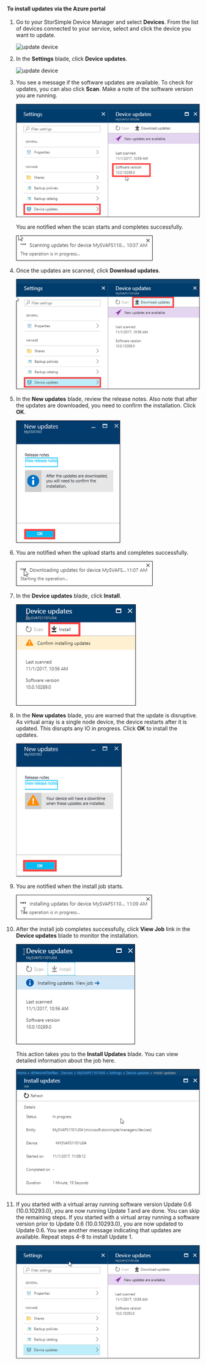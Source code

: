 <!--author=alkohli last changed: 11/02/17 -->

#### To install updates via the Azure portal

1. Go to your StorSimple Device Manager and select **Devices**. From the list of devices connected to your service, select and click the device you want to update.

    ![update device](../includes/media/storsimple-virtual-array-install-update-via-portal-04/azupdate1m.png) 

2. In the **Settings** blade, click **Device updates**.

    ![update device](../includes/media/storsimple-virtual-array-install-update-via-portal-04/azupdate2m.png)  

3. You see a message if the software updates are available. To check for updates, you can also click **Scan**. Make a note of the software version you are running. 

    ![update device](../includes/media/storsimple-virtual-array-install-update-via-portal-1/azupdate3m1.png)

    You are notified when the scan starts and completes successfully.

    ![update device](../includes/media/storsimple-virtual-array-install-update-via-portal-1/azupdate5m.png)

4. Once the updates are scanned, click **Download updates**.

    ![update device](../includes/media/storsimple-virtual-array-install-update-via-portal-1/azupdate6m.png)

5. In the **New updates** blade, review the release notes. Also note that after the updates are downloaded, you need to confirm the installation. Click **OK**.

    ![update device](../includes/media/storsimple-virtual-array-install-update-via-portal-1/azupdate7m.png)

6. You are notified when the upload starts and completes successfully.

     ![update device](../includes/media/storsimple-virtual-array-install-update-via-portal-1/azupdate8m.png)

5. In the **Device updates** blade, click **Install**.

     ![update device](../includes/media/storsimple-virtual-array-install-update-via-portal-1/azupdate11m1.png)

6. In the **New updates** blade, you are warned that the update is disruptive. As virtual array is a single node device, the device restarts after it is updated. This disrupts any IO in progress. Click **OK** to install the updates.

    ![update device](../includes/media/storsimple-virtual-array-install-update-via-portal-1/azupdate12m.png)

7. You are notified when the install job starts.

    ![update device](../includes/media/storsimple-virtual-array-install-update-via-portal-1/azupdate13m.png)

8.  After the install job completes successfully, click **View Job** link in the **Device updates** blade to monitor the installation. 

    ![update device](../includes/media/storsimple-virtual-array-install-update-via-portal-1/azupdate15m1.png)

    This action takes you to the **Install Updates** blade. You can view detailed information about the job here.

    ![update device](../includes/media/storsimple-virtual-array-install-update-via-portal-1/azupdate16m1.png)

9. If you started with a virtual array running software version Update 0.6 (10.0.10293.0), you are now running Update 1 and are done. You can skip the remaining steps. If you started with a virtual array running a software version prior to Update 0.6 (10.0.10293.0), you are now updated to Update 0.6. You see another message indicating that updates are available. Repeat steps 4-8 to install Update 1.

    ![update device](../includes/media/storsimple-virtual-array-install-update-via-portal-1/azupdate17.png)

